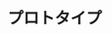 ---
title: "プロトタイプ"
description: "『箱庭の掲げるコンセプトを実現するために，またWGメンバの技術研鑽のために，以下のプロトタイプモデルの構築を進めています．"
---